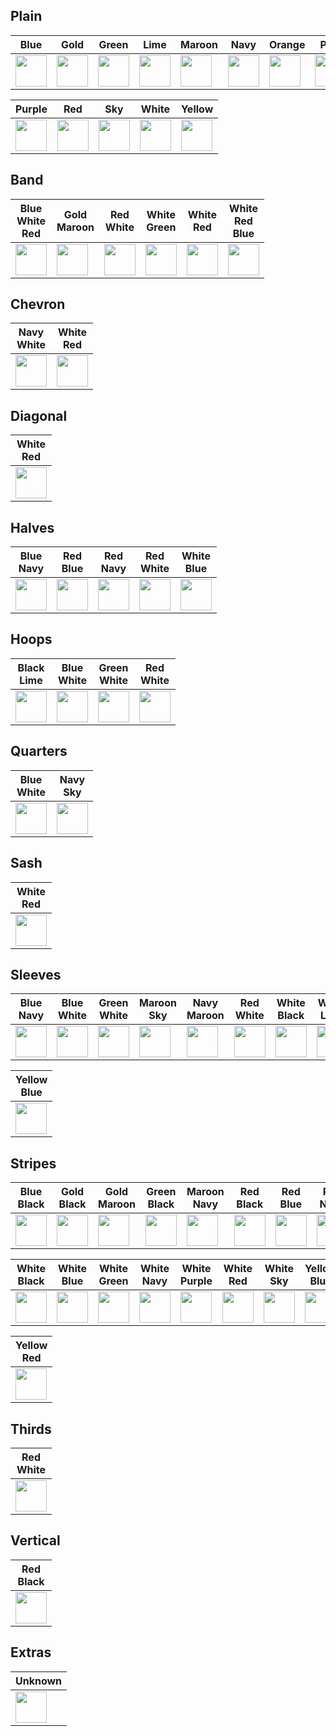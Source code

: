 ## Plain

| Blue | Gold | Green | Lime | Maroon | Navy | Orange | Pink |
| --- | --- | --- | --- | --- | --- | --- | --- |
| <img src="https://cdn.rawgit.com/dwdyer/football-kit-icons/master/shirts/plain_blue.svg" width="50" /> | <img src="https://cdn.rawgit.com/dwdyer/football-kit-icons/master/shirts/plain_gold.svg" width="50" /> | <img src="https://cdn.rawgit.com/dwdyer/football-kit-icons/master/shirts/plain_green.svg" width="50" /> | <img src="https://cdn.rawgit.com/dwdyer/football-kit-icons/master/shirts/plain_lime.svg" width="50" /> | <img src="https://cdn.rawgit.com/dwdyer/football-kit-icons/master/shirts/plain_maroon.svg" width="50" /> | <img src="https://cdn.rawgit.com/dwdyer/football-kit-icons/master/shirts/plain_navy.svg" width="50" /> | <img src="https://cdn.rawgit.com/dwdyer/football-kit-icons/master/shirts/plain_orange.svg" width="50" /> | <img src="https://cdn.rawgit.com/dwdyer/football-kit-icons/master/shirts/plain_pink.svg" width="50" /> |

| Purple | Red | Sky | White | Yellow |
| --- | --- | --- | --- | ---|
| <img src="https://cdn.rawgit.com/dwdyer/football-kit-icons/master/shirts/plain_purple.svg" width="50" /> | <img src="https://cdn.rawgit.com/dwdyer/football-kit-icons/master/shirts/plain_red.svg" width="50" /> | <img src="https://cdn.rawgit.com/dwdyer/football-kit-icons/master/shirts/plain_skyblue.svg" width="50" /> | <img src="https://cdn.rawgit.com/dwdyer/football-kit-icons/master/shirts/plain_white.svg" width="50" /> | <img src="https://cdn.rawgit.com/dwdyer/football-kit-icons/master/shirts/plain_yellow.svg" width="50" /> |

## Band

| Blue<br/>White<br/>Red | Gold<br/>Maroon | Red<br/>White | White<br/>Green | White<br/>Red | White<br/>Red<br/>Blue |
| --- | --- | --- | --- | --- | --- |
| <img src="https://cdn.rawgit.com/dwdyer/football-kit-icons/master/shirts/band_blue_white_red.svg" width="50" /> | <img src="https://cdn.rawgit.com/dwdyer/football-kit-icons/master/shirts/band_gold_maroon.svg" width="50" /> | <img src="https://cdn.rawgit.com/dwdyer/football-kit-icons/master/shirts/band_red_white.svg" width="50" /> | <img src="https://cdn.rawgit.com/dwdyer/football-kit-icons/master/shirts/band_white_green.svg" width="50" /> | <img src="https://cdn.rawgit.com/dwdyer/football-kit-icons/master/shirts/band_white_red.svg" width="50" /> | <img src="https://cdn.rawgit.com/dwdyer/football-kit-icons/master/shirts/band_white_red_blue.svg" width="50" /> |

## Chevron

| Navy<br/>White | White<br/>Red |
| --- | --- |
| <img src="https://cdn.rawgit.com/dwdyer/football-kit-icons/master/shirts/chevron_navy_white.svg" width="50" /> | <img src="https://cdn.rawgit.com/dwdyer/football-kit-icons/master/shirts/chevron_white_red.svg" width="50" /> |

## Diagonal

| White<br/>Red |
| --- |
| <img src="https://cdn.rawgit.com/dwdyer/football-kit-icons/master/shirts/diagonal_white_red.svg" width="50" /> |

## Halves

| Blue<br/>Navy | Red<br/>Blue | Red<br/>Navy | Red<br/>White | White<br/>Blue |
| --- | --- | --- | --- | --- |
| <img src="https://cdn.rawgit.com/dwdyer/football-kit-icons/master/shirts/halves_blue_navy.svg" width="50" /> | <img src="https://cdn.rawgit.com/dwdyer/football-kit-icons/master/shirts/halves_red_blue.svg" width="50" /> | <img src="https://cdn.rawgit.com/dwdyer/football-kit-icons/master/shirts/halves_red_navy.svg" width="50" /> | <img src="https://cdn.rawgit.com/dwdyer/football-kit-icons/master/shirts/halves_red_white.svg" width="50" /> | <img src="https://cdn.rawgit.com/dwdyer/football-kit-icons/master/shirts/halves_white_blue.svg" width="50" /> |

## Hoops

| Black<br/>Lime | Blue<br/>White | Green<br/>White | Red<br/>White |
| --- | --- | --- | --- |
| <img src="https://cdn.rawgit.com/dwdyer/football-kit-icons/master/shirts/hoops_black_lime.svg" width="50" /> | <img src="https://cdn.rawgit.com/dwdyer/football-kit-icons/master/shirts/hoops_blue_white.svg" width="50" /> | <img src="https://cdn.rawgit.com/dwdyer/football-kit-icons/master/shirts/hoops_green_white.svg" width="50" /> | <img src="https://cdn.rawgit.com/dwdyer/football-kit-icons/master/shirts/hoops_red_white.svg" width="50" /> |

## Quarters

| Blue<br/>White | Navy<br/>Sky |
| --- | --- |
| <img src="https://cdn.rawgit.com/dwdyer/football-kit-icons/master/shirts/quarters_white_blue.svg" width="50" /> | <img src="https://cdn.rawgit.com/dwdyer/football-kit-icons/master/shirts/quarters_navy_skyblue.svg" width="50" /> |

## Sash

| White<br/>Red |
| --- |
| <img src="https://cdn.rawgit.com/dwdyer/football-kit-icons/master/shirts/sash_white_red.svg" width="50" /> |

## Sleeves

| Blue<br/>Navy | Blue<br/>White | Green<br/>White | Maroon<br/>Sky | Navy<br/>Maroon | Red<br/>White | White<br/>Black | White<br/>Lime
| --- | --- | --- | --- | --- | --- | --- | --- |
| <img src="https://cdn.rawgit.com/dwdyer/football-kit-icons/master/shirts/sleeves_blue_navy.svg" width="50" /> | <img src="https://cdn.rawgit.com/dwdyer/football-kit-icons/master/shirts/sleeves_blue_white.svg" width="50" /> | <img src="https://cdn.rawgit.com/dwdyer/football-kit-icons/master/shirts/sleeves_green_white.svg" width="50" /> | <img src="https://cdn.rawgit.com/dwdyer/football-kit-icons/master/shirts/sleeves_maroon_skyblue.svg" width="50" /> | <img src="https://cdn.rawgit.com/dwdyer/football-kit-icons/master/shirts/sleeves_navy_maroon.svg" width="50" /> | <img src="https://cdn.rawgit.com/dwdyer/football-kit-icons/master/shirts/sleeves_red_white.svg" width="50" /> | <img src="https://cdn.rawgit.com/dwdyer/football-kit-icons/master/shirts/sleeves_white_black.svg" width="50" /> | <img src="https://cdn.rawgit.com/dwdyer/football-kit-icons/master/shirts/sleeves_white_lime.svg" width="50" /> |

| Yellow<br/>Blue |
| --- |
| <img src="https://cdn.rawgit.com/dwdyer/football-kit-icons/master/shirts/sleeves_yellow_blue.svg" width="50" /> |

## Stripes

| Blue<br/>Black | Gold<br/>Black | Gold<br/>Maroon | Green<br/>Black | Maroon<br/>Navy | Red<br/>Black | Red<br/>Blue | Red<br/>Navy |
| --- | --- | --- | --- | --- | --- | --- | --- |
| <img src="https://cdn.rawgit.com/dwdyer/football-kit-icons/master/shirts/stripes_blue_black.svg" width="50" /> | <img src="https://cdn.rawgit.com/dwdyer/football-kit-icons/master/shirts/stripes_gold_black.svg" width="50" /> | <img src="https://cdn.rawgit.com/dwdyer/football-kit-icons/master/shirts/stripes_gold_maroon.svg" width="50" /> | <img src="https://cdn.rawgit.com/dwdyer/football-kit-icons/master/shirts/stripes_green_black.svg" width="50" /> | <img src="https://cdn.rawgit.com/dwdyer/football-kit-icons/master/shirts/stripes_maroon_navy.svg" width="50" /> | <img src="https://cdn.rawgit.com/dwdyer/football-kit-icons/master/shirts/stripes_red_black.svg" width="50" /> | <img src="https://cdn.rawgit.com/dwdyer/football-kit-icons/master/shirts/stripes_red_blue.svg" width="50" /> | <img src="https://cdn.rawgit.com/dwdyer/football-kit-icons/master/shirts/stripes_red_navy.svg" width="50" /> |

| White<br/>Black | White<br/>Blue | White<br/>Green | White<br/>Navy | White<br/>Purple | White<br/>Red | White<br/>Sky | Yellow<br/>Blue |
| --- | --- | --- | --- | --- | --- | --- | --- |
| <img src="https://cdn.rawgit.com/dwdyer/football-kit-icons/master/shirts/stripes_white_black.svg" width="50" /> | <img src="https://cdn.rawgit.com/dwdyer/football-kit-icons/master/shirts/stripes_white_blue.svg" width="50" /> | <img src="https://cdn.rawgit.com/dwdyer/football-kit-icons/master/shirts/stripes_white_green.svg" width="50" /> | <img src="https://cdn.rawgit.com/dwdyer/football-kit-icons/master/shirts/stripes_white_navy.svg" width="50" /> | <img src="https://cdn.rawgit.com/dwdyer/football-kit-icons/master/shirts/stripes_white_purple.svg" width="50" /> | <img src="https://cdn.rawgit.com/dwdyer/football-kit-icons/master/shirts/stripes_white_red.svg" width="50" /> | <img src="https://cdn.rawgit.com/dwdyer/football-kit-icons/master/shirts/stripes_white_skyblue.svg" width="50" /> | <img src="https://cdn.rawgit.com/dwdyer/football-kit-icons/master/shirts/stripes_yellow_blue.svg" width="50" /> |

| Yellow<br/>Red |
| --- |
| <img src="https://cdn.rawgit.com/dwdyer/football-kit-icons/master/shirts/stripes_yellow_red.svg" width="50" /> |

## Thirds

| Red<br/>White |
| --- |
| <img src="https://cdn.rawgit.com/dwdyer/football-kit-icons/master/shirts/thirds_red_white.svg" width="50" /> |


## Vertical

| Red<br/>Black |
| --- |
| <img src="https://cdn.rawgit.com/dwdyer/football-kit-icons/master/shirts/vertical_red_black.svg" width="50" /> |

## Extras

| Unknown |
| --- |
| <img src="https://cdn.rawgit.com/dwdyer/football-kit-icons/master/shirts/unknown.svg" width="50" /> |
